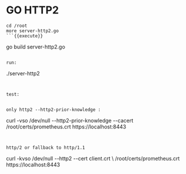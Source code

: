 # GO HTTP2



```
cd /root
more server-http2.go
```{{execute}}

```
go build server-http2.go
```{{execute}}

run:

```
./server-http2
```{{execute}}


test:


only http2 --http2-prior-knowledge :

```
curl -vso /dev/null --http2-prior-knowledge --cacert /root/certs/prometheus.crt  https://localhost:8443

```{{execute}}


http/2 or fallback to http/1.1

```
curl -kvso /dev/null --http2 --cert    client.crt \ /root/certs/prometheus.crt  https://localhost:8443

```{{execute}}

